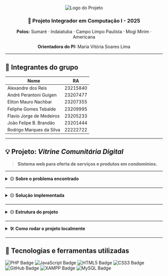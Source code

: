 <p align="center">
  <img src="https://user-images.githubusercontent.com/50468352/141820811-412e9364-7f5c-4889-826a-fcba23b92e23.png" width="350" alt="Logo do Projeto" />
</p>

<h3 align="center">📌 Projeto Integrador em Computação I - 2025</h3>

<p align="center"><strong>Polos:</strong> Sumaré · Indaiatuba · Campo Limpo Paulista · Mogi Mirim · Americana</p>
<p align="center"><strong>Orientadora do PI:</strong> Maria Vitória Soares Lima</p>

---

## 👥 Integrantes do grupo

| Nome                              | RA         |
|-----------------------------------|------------|
| Alexandre dos Reis                | 23215840   |
| André Perantoni Guigen           | 23207477   |
| Eliton Mauro Nachbar             | 23207355   |
| Feliphe Gomes Tebalde            | 23209995   |
| Flavio Jorge de Medeiros         | 23205233   |
| João Felipe B. Brandão           | 23201444   |
| Rodrigo Marques da Silva         | 22222722   |

---

## 💡 Projeto: *Vitrine Comunitária Digital*

> **Sistema web para oferta de serviços e produtos em condomínios.**

---

<details>
<summary>🟡 <strong>Sobre o problema encontrado</strong></summary>
<br/>

🔍 Muitos condomínios carecem de um canal organizado e acessível para comunicação entre moradores, especialmente no que se refere à oferta e procura de **produtos e serviços** locais.  
Essa ausência compromete a praticidade, o senso de comunidade e a valorização do talento interno do próprio condomínio.

</details>

---

<details>
<summary>🟡 <strong>Solução implementada</strong></summary>
<br/>

✅ Desenvolvemos uma **API com interface web** que possibilita a oferta e visualização de serviços e produtos por moradores, promovendo:

- 📲 Comunicação rápida e prática  
- 🤝 Fortalecimento dos laços comunitários  
- 💼 Geração de oportunidades internas  
- 🌱 Estímulo a práticas sustentáveis

<p align="center">
  <img src="projeto_integrador_1/vitrine.jpg" width="600" alt="Imagem da Vitrine Web">
</p>

</details>

---

<details>
<summary>🟡 <strong>Estrutura do projeto</strong></summary>
<br/>

📊 O sistema foi modelado com base em um banco de dados relacional, integrado com PHP e hospedado localmente via XAMPP.  
Confira abaixo o **Workflow do sistema** e o **Modelo de Banco de Dados**:

<p align="center">
  <img src="projeto_integrador_1/Workflow.png" width="800" alt="Diagrama de fluxo e modelo relacional">
</p>

</details>

---

<details>
<summary>🛠️ <strong>Como rodar o projeto localmente</strong></summary>
<br/>

✅ **Clonar o projeto para a máquina local:**  
<code>git clone https://github.com/tomnachbar/projeto_integrador.git</code>

</br>

✅ **Acesse o diretório do projeto:**  
Navegue para o diretório do projeto clonado usando o comando:  
<code>cd projeto_integrador</code>

</br>

✅ **Rodando com XAMPP:**  
O projeto pode ser executado com o XAMPP instalado em seu computador. No link abaixo, você encontrará um passo a passo para a instalação e uso do programa:

</br>

📄 <b>Baixe o arquivo aqui:</b>  
<a href="https://drive.google.com/file/d/1wp8dI4DQjYohtgVYXEZvZw5ZTktkVSm5/view?usp=sharing" target="_blank">Guia de instalação e uso do XAMPP</a>

</details>

---

## 🧰 Tecnologias e ferramentas utilizadas

<p>
  <img src="https://img.shields.io/badge/PHP-777BB4?style=for-the-badge&logo=php&logoColor=white" alt="PHP Badge"/>
  <img src="https://img.shields.io/badge/JavaScript-F7DF1E?style=for-the-badge&logo=javascript&logoColor=black" alt="JavaScript Badge"/>
  <img src="https://img.shields.io/badge/HTML5-E34F26?style=for-the-badge&logo=html5&logoColor=white" alt="HTML5 Badge"/>
  <img src="https://img.shields.io/badge/CSS3-1572B6?style=for-the-badge&logo=css3&logoColor=white" alt="CSS3 Badge"/>
  <img src="https://img.shields.io/badge/GitHub-181717?style=for-the-badge&logo=github&logoColor=white" alt="GitHub Badge"/>
  <img src="https://img.shields.io/badge/XAMPP-FB7A24?style=for-the-badge&logo=xampp&logoColor=white" alt="XAMPP Badge"/>
  <img src="https://img.shields.io/badge/MySQL-005C84?style=for-the-badge&logo=mysql&logoColor=white" alt="MySQL Badge"/>
</p>

